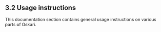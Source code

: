 ## 3.2 Usage instructions

This documentation section contains general usage instructions on various parts of Oskari.